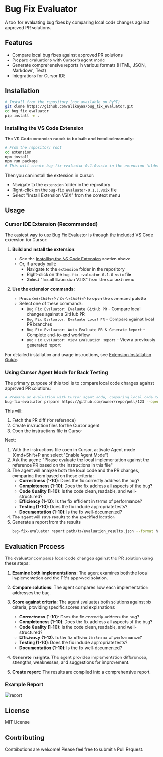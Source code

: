 # Bug Fix Evaluator

A tool for evaluating bug fixes by comparing local code changes against approved PR solutions.

## Features

- Compare local bug fixes against approved PR solutions
- Prepare evaluations with Cursor's agent mode
- Generate comprehensive reports in various formats (HTML, JSON, Markdown, Text)
- Integrations for Cursor IDE

## Installation

```bash
# Install from the repository (not available on PyPI)
git clone https://github.com/alikayaa/bug_fix_evaluator.git
cd bug_fix_evaluator
pip install -e .
```

### Installing the VS Code Extension

The VS Code extension needs to be built and installed manually:

```bash
# From the repository root
cd extension
npm install
npm run package
# This will create bug-fix-evaluator-0.1.0.vsix in the extension folder
```

Then you can install the extension in Cursor:
- Navigate to the `extension` folder in the repository
- Right-click on the `bug-fix-evaluator-0.1.0.vsix` file
- Select "Install Extension VSIX" from the context menu

## Usage

### Cursor IDE Extension (Recommended)

The easiest way to use Bug Fix Evaluator is through the included VS Code extension for Cursor:

1. **Build and install the extension**:
   - See the [Installing the VS Code Extension](#installing-the-vs-code-extension) section above
   - Or, if already built:
     - Navigate to the `extension` folder in the repository
     - Right-click on the `bug-fix-evaluator-0.1.0.vsix` file
     - Select "Install Extension VSIX" from the context menu

2. **Use the extension commands**:
   - Press `Cmd+Shift+P` / `Ctrl+Shift+P` to open the command palette
   - Select one of these commands:
     - `Bug Fix Evaluator: Evaluate GitHub PR` - Compare local changes against a GitHub PR
     - `Bug Fix Evaluator: Evaluate Local PR` - Compare against local PR branches
     - `Bug Fix Evaluator: Auto Evaluate PR & Generate Report` - Complete end-to-end workflow
     - `Bug Fix Evaluator: View Evaluation Report` - View a previously generated report

For detailed installation and usage instructions, see [Extension Installation Guide](docs/extension_installation.md).


### Using Cursor Agent Mode for Back Testing

The primary purpose of this tool is to compare local code changes against approved PR solutions:

```bash
# Prepare an evaluation with Cursor agent mode, comparing local code to PR
bug-fix-evaluator prepare https://github.com/owner/repo/pull/123 --open-cursor --no-cleanup
```

This will:
1. Fetch the PR diff (for reference)
2. Create instruction files for the Cursor agent
3. Open the instructions file in Cursor

Next:
1. With the instructions file open in Cursor, activate Agent mode (Cmd+Shift+P and select "Enable Agent Mode")
2. Ask the agent: "Please evaluate the local implementation against the reference PR based on the instructions in this file"
3. The agent will analyze both the local code and the PR changes, comparing them based on these criteria:
   - **Correctness (1-10)**: Does the fix correctly address the bug?
   - **Completeness (1-10)**: Does the fix address all aspects of the bug?
   - **Code Quality (1-10)**: Is the code clean, readable, and well-structured?
   - **Efficiency (1-10)**: Is the fix efficient in terms of performance?
   - **Testing (1-10)**: Does the fix include appropriate tests?
   - **Documentation (1-10)**: Is the fix well-documented?
4. The agent will save results to the specified location
5. Generate a report from the results:
   ```bash
   bug-fix-evaluator report path/to/evaluation_results.json --format html --open
   ```

## Evaluation Process

The evaluator compares local code changes against the PR solution using these steps:

1. **Examine both implementations**: The agent examines both the local implementation and the PR's approved solution.

2. **Compare solutions**: The agent compares how each implementation addresses the bug.

3. **Score against criteria**: The agent evaluates both solutions against six criteria, providing specific scores and explanations:
   - **Correctness (1-10)**: Does the fix correctly address the bug?
   - **Completeness (1-10)**: Does the fix address all aspects of the bug?
   - **Code Quality (1-10)**: Is the code clean, readable, and well-structured?
   - **Efficiency (1-10)**: Is the fix efficient in terms of performance?
   - **Testing (1-10)**: Does the fix include appropriate tests?
   - **Documentation (1-10)**: Is the fix well-documented?

4. **Generate insights**: The agent provides implementation differences, strengths, weaknesses, and suggestions for improvement.

5. **Create report**: The results are compiled into a comprehensive report.

### Example Report

![report](https://github.com/user-attachments/assets/35474003-3439-403c-9ef5-23598aad43c9)



## License

MIT License

## Contributing

Contributions are welcome! Please feel free to submit a Pull Request.

